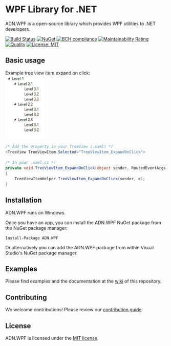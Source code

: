 # WPF Library for .NET

ADN.WPF is a open-source library which provides WPF utilities to .NET developers.

[![Build Status](https://travis-ci.org/andresdigiovanni/ADN.WPF.svg?branch=master)](https://travis-ci.org/andresdigiovanni/ADN.WPF)
[![NuGet](https://img.shields.io/nuget/v/ADN.WPF.svg)](https://www.nuget.org/packages/ADN.WPF/)
[![BCH compliance](https://bettercodehub.com/edge/badge/andresdigiovanni/ADN.WPF?branch=master)](https://bettercodehub.com/)
[![Maintainability Rating](https://sonarcloud.io/api/project_badges/measure?project=andresdigiovanni_ADN.WPF&metric=sqale_rating)](https://sonarcloud.io/dashboard?id=andresdigiovanni_ADN.WPF)
[![Quality](https://sonarcloud.io/api/project_badges/measure?project=andresdigiovanni_ADN.WPF&metric=alert_status)](https://sonarcloud.io/dashboard?id=andresdigiovanni_ADN.WPF)
[![License: MIT](https://img.shields.io/badge/License-MIT-yellow.svg)](https://opensource.org/licenses/MIT)

## Basic usage

Example tree view item expand on click:
<br/>
![DTW](resources/TreeViewItemHelper.png)

```csharp
/* Add the property in your TreeView (.xaml) */
<TreeView TreeViewItem.Selected="TreeViewItem_ExpandOnClick">

/* In your .xaml.cs */
private void TreeViewItem_ExpandOnClick(object sender, RoutedEventArgs e)
{
    TreeViewItemHelper.TreeViewItem_ExpandOnClick(sender, e);
}
```

## Installation

ADN.WPF runs on Windows.

Once you have an app, you can install the ADN.WPF NuGet package from the NuGet package manager:

```
Install-Package ADN.WPF
```

Or alternatively you can add the ADN.WPF package from within Visual Studio's NuGet package manager.

## Examples

Please find examples and the documentation at the [wiki](https://github.com/andresdigiovanni/ADN.WPF/wiki) of this repository.

## Contributing

We welcome contributions! Please review our [contribution guide](CONTRIBUTING.md).

## License

ADN.WPF is licensed under the [MIT license](LICENSE).
